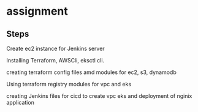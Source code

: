 # assignment
## Steps 
Create ec2 instance for Jenkins server

Installing Terraform, AWSCli, eksctl cli.

creating terraform config files amd modules for ec2, s3, dynamodb

Using terraform registry modules for vpc and eks 

creating Jenkins files for cicd to create vpc eks and deployment of nginix application 

